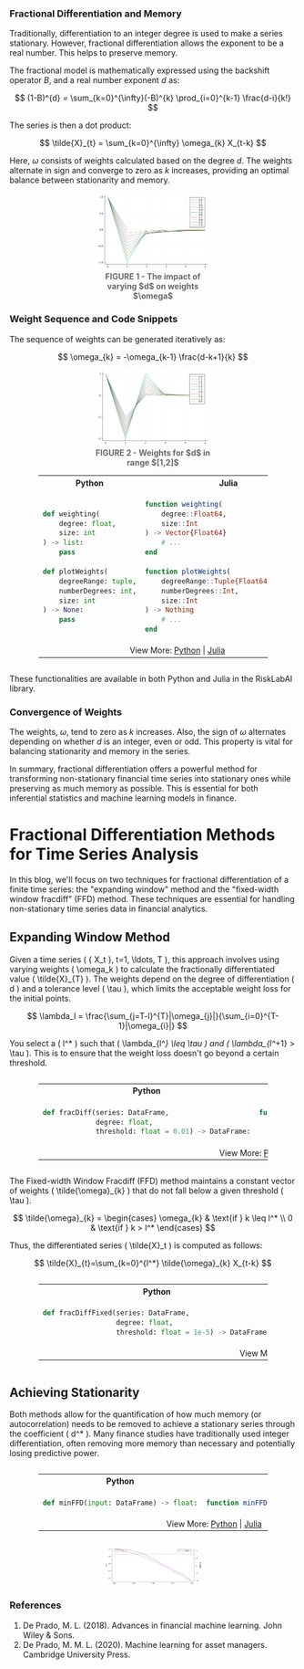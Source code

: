 ### Fractional Differentiation and Memory

Traditionally, differentiation to an integer degree is used to make a series stationary. However, fractional differentiation allows the exponent to be a real number. This helps to preserve memory.

The fractional model is mathematically expressed using the backshift operator $B$, and a real number exponent $d$ as:

$$
(1-B)^{d} = \sum_{k=0}^{\infty}(-B)^{k} \prod_{i=0}^{k-1} \frac{d-i}{k!}
$$

The series is then a dot product:

$$
\tilde{X}_{t} = \sum_{k=0}^{\infty} \omega_{k} X_{t-k}
$$

Here, $\omega$ consists of weights calculated based on the degree $d$. The weights alternate in sign and converge to zero as $k$ increases, providing an optimal balance between stationarity and memory.

<figure style="display: block; margin: auto; width: 40%;">
<img src="Figs\Fig1.png" alt="Types of Financial Data"/><figcaption style="text-align: center;"><span style="color:DimGray; font-weight:bold">FIGURE 1 - The impact of varying $d$ on weights $\omega$</span></figcaption></figure>

### Weight Sequence and Code Snippets

The sequence of weights can be generated iteratively as:

$$
\omega_{k} = -\omega_{k-1} \frac{d-k+1}{k}
$$

<figure style="display: block; margin: auto; width: 40%;">
<img src="Figs\Fig2.png" alt="Types of Financial Data"/><figcaption style="text-align: center;"><span style="color:DimGray; font-weight:bold">FIGURE 2 - Weights for $d$ in range $[1,2]$</span></figcaption></figure>

<div style="display: flex; justify-content: center;"><table style="width:80%"><tr><th style="width:50%; text-align: center">Python</th><th style="width:50%; text-align: center">Julia</th></tr><tr><td style="border: 1px solid transparent">

```python
def weighting(
    degree: float,
    size: int
) -> list:
    pass

def plotWeights(
    degreeRange: tuple,
    numberDegrees: int,
    size: int
) -> None:
    pass
```

</td><td style="border: 1px solid transparent">

```julia
function weighting(
    degree::Float64,
    size::Int
) -> Vector{Float64}
    # ...
end

function plotWeights(
    degreeRange::Tuple{Float64, Float64},
    numberDegrees::Int,
    size::Int
) -> Nothing
    # ...
end
```

</td></tr><tr><td colspan="2" style="text-align: center">View More: <a href="https://www.github.com/risklabai/RiskLabAI.py">Python</a> | <a href="https://www.github.com/risklabai/RiskLabAI.jl">Julia</a></td></tr></table></div>

These functionalities are available in both Python and Julia in the RiskLabAI library.

### Convergence of Weights

The weights, $\omega$, tend to zero as $k$ increases. Also, the sign of $\omega$ alternates depending on whether $d$ is an integer, even or odd. This property is vital for balancing stationarity and memory in the series.

In summary, fractional differentiation offers a powerful method for transforming non-stationary financial time series into stationary ones while preserving as much memory as possible. This is essential for both inferential statistics and machine learning models in finance.


# Fractional Differentiation Methods for Time Series Analysis

In this blog, we'll focus on two techniques for fractional differentiation of a finite time series: the "expanding window" method and the "fixed-width window fracdiff" (FFD) method. These techniques are essential for handling non-stationary time series data in financial analytics.

## Expanding Window Method

Given a time series \( \{ X_t \}, t=1, \ldots, T \), this approach involves using varying weights \( \omega_k \) to calculate the fractionally differentiated value \( \tilde{X}_{T} \). The weights depend on the degree of differentiation \( d \) and a tolerance level \( \tau \), which limits the acceptable weight loss for the initial points.

$$
\lambda_l = \frac{\sum_{j=T-l}^{T}|\omega_{j}|}{\sum_{i=0}^{T-1}|\omega_{i}|}
$$

You select a \( l^* \) such that \( \lambda_{l^*} \leq \tau \) and \( \lambda_{l^*+1} > \tau \). This is to ensure that the weight loss doesn't go beyond a certain threshold.

<div style="display: flex; justify-content: center;"><table style="width:80%"><tr><th style="width:50%; text-align: center">Python</th><th style="width:50%; text-align: center">Julia</th></tr><tr><td style="border: 1px solid transparent">

```python
def fracDiff(series: DataFrame, 
             degree: float, 
             threshold: float = 0.01) -> DataFrame:
```
</td><td style="border: 1px solid transparent">

```julia
function fracDiff(series::DataFrame, 
                  degree::Float64, 
                  threshold::Float64 = 0.01) -> DataFrame
```
</td></tr><tr><td colspan="2" style="text-align: center">View More: <a href="https://www.github.com/risklabai/RiskLabAI.py">Python</a> | <a href="https://www.github.com/risklabai/RiskLabAI.jl">Julia</a></td></tr></table></div>

The Fixed-width Window Fracdiff (FFD) method maintains a constant vector of weights \( \tilde{\omega}_{k} \) that do not fall below a given threshold \( \tau \).

$$
\tilde{\omega}_{k} = 
\begin{cases}
\omega_{k} & \text{if } k \leq l^* \\
0 & \text{if } k > l^*
\end{cases}
$$

Thus, the differentiated series \( \tilde{X}_t \) is computed as follows:

$$
\tilde{X}_{t}=\sum_{k=0}^{l^*} \tilde{\omega}_{k} X_{t-k}
$$

<div style="display: flex; justify-content: center;"><table style="width:80%"><tr><th style="width:50%; text-align: center">Python</th><th style="width:50%; text-align: center">Julia</th></tr><tr><td style="border: 1px solid transparent">

```python
def fracDiffFixed(series: DataFrame, 
                  degree: float, 
                  threshold: float = 1e-5) -> DataFrame:
```
</td><td style="border: 1px solid transparent">

```julia
function fracDiffFixed(series::DataFrame, 
                       degree::Float64, 
                       threshold::Float64 = 1e-5) -> DataFrame
```
</td></tr><tr><td colspan="2" style="text-align: center">View More: <a href="https://www.github.com/risklabai/RiskLabAI.py">Python</a> | <a href="https://www.github.com/risklabai/RiskLabAI.jl">Julia</a></td></tr></table></div>

## Achieving Stationarity

Both methods allow for the quantification of how much memory (or autocorrelation) needs to be removed to achieve a stationary series through the coefficient \( d^* \). Many finance studies have traditionally used integer differentiation, often removing more memory than necessary and potentially losing predictive power.

<div style="display: flex; justify-content: center;"><table style="width:80%"><tr><th style="width:50%; text-align: center">Python</th><th style="width:50%; text-align: center">Julia</th></tr><tr><td style="border: 1px solid transparent">

```python
def minFFD(input: DataFrame) -> float:
```
</td><td style="border: 1px solid transparent">

```julia
function minFFD(input::DataFrame) -> Float64
```
</td></tr><tr><td colspan="2" style="text-align: center">View More: <a href="https://www.github.com/risklabai/RiskLabAI.py">Python</a> | <a href="https://www.github.com/risklabai/RiskLabAI.jl">Julia</a></td></tr></table></div>

<center>
<figure>
<img src="Figs\Fig5.png" width="40%" alt="Types of Financial Data">
</figure>
</center>

### References

1. De Prado, M. L. (2018). Advances in financial machine learning. John Wiley & Sons.
2. De Prado, M. M. L. (2020). Machine learning for asset managers. Cambridge University Press.
